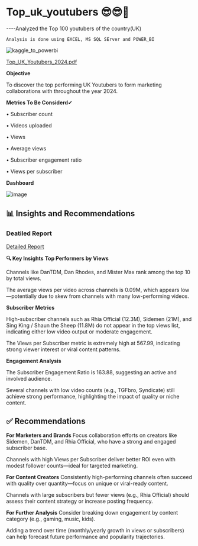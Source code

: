 # Top_uk_youtubers   😎😎🤞
----Analyzed the Top 100 youtubers of the country(UK)


    Analysis is done using EXCEL, MS SQL SErver and POWER_BI
![kaggle_to_powerbi](https://github.com/PrakashRanjanShrivastava/top_uk_youtubers/assets/116681622/a96e81a1-e2a2-4076-9acf-155a01f1b7f4)


[Top_UK_Youtubers_2024.pdf](https://github.com/PrakashRanjanShrivastava/top_uk_youtubers/files/15299483/Top_UK_Youtubers_2024.pdf)

**Objective**

To discover the top performing UK Youtubers to form marketing collaborations with throughout the
year 2024.


**Metrics To Be Considerd**✔

• Subscriber count

• Videos uploaded

• Views

• Average views

• Subscriber engagement ratio

• Views per subscriber

**Dashboard**


![image](https://github.com/PrakashRanjanShrivastava/top_uk_youtubers/assets/116681622/e7fd5cdb-1eb3-4770-9129-4cc1c339d467)

## 📊 Insights and Recommendations
### Deatiled Report 
<a href ="https://github.com/PrakashRanjanShrivastava/Top_UK_Youtubers/blob/main/Detailed%20Report/Report">Detailed Report</a>

**🔍 Key Insights**
**Top Performers by Views**

Channels like DanTDM, Dan Rhodes, and Mister Max rank among the top 10 by total views.

The average views per video across channels is 0.09M, which appears low—potentially due to skew from channels with many low-performing videos.

**Subscriber Metrics**

High-subscriber channels such as Rhia Official (12.3M), Sidemen (21M), and Sing King / Shaun the Sheep (11.8M) do not appear in the top views list, indicating either low video output or moderate engagement.

The Views per Subscriber metric is extremely high at 567.99, indicating strong viewer interest or viral content patterns.

**Engagement Analysis**

The Subscriber Engagement Ratio is 163.88, suggesting an active and involved audience.

Several channels with low video counts (e.g., TGFbro, Syndicate) still achieve strong performance, highlighting the impact of quality or niche content.

## ✅ Recommendations
**For Marketers and Brands**
Focus collaboration efforts on creators like Sidemen, DanTDM, and Rhia Official, who have a strong and engaged subscriber base.

Channels with high Views per Subscriber deliver better ROI even with modest follower counts—ideal for targeted marketing.

**For Content Creators**
Consistently high-performing channels often succeed with quality over quantity—focus on unique or viral-ready content.

Channels with large subscribers but fewer views (e.g., Rhia Official) should assess their content strategy or increase posting frequency.

**For Further Analysis**
Consider breaking down engagement by content category (e.g., gaming, music, kids).

Adding a trend over time (monthly/yearly growth in views or subscribers) can help forecast future performance and popularity trajectories.



